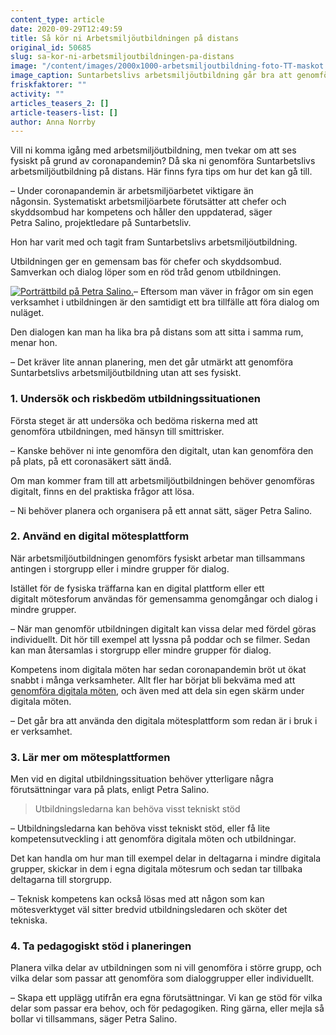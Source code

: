 ```yaml
---
content_type: article
date: 2020-09-29T12:49:59
title: Så kör ni Arbetsmiljöutbildningen på distans
original_id: 50685
slug: sa-kor-ni-arbetsmiljoutbildningen-pa-distans
image: "/content/images/2000x1000-arbetsmiljoutbildning-foto-TT-maskot.jpg"
image_caption: Suntarbetslivs arbetsmiljöutbildning går bra att genomföra på distans. Det är också ett sätt att stödja och hålla igång det systematiska arbetsmiljöarbetet under coronapandemin.
friskfaktorer: ""
activity: ""
articles_teasers_2: []
article-teasers-list: []
author: Anna Norrby
---
```


Vill ni komma igång med arbetsmiljöutbildning, men tvekar om att ses fysiskt på grund av coronapandemin? Då ska ni genomföra Suntarbetslivs arbetsmiljöutbildning på distans. Här finns fyra tips om hur det kan gå till.

– Under coronapandemin är arbetsmiljöarbetet viktigare än någonsin. Systematiskt arbetsmiljöarbete förutsätter att chefer och skyddsombud har kompetens och håller den uppdaterad, säger Petra Salino, projektledare på Suntarbetsliv.

Hon har varit med och tagit fram Suntarbetslivs arbetsmiljöutbildning.

Utbildningen ger en gemensam bas för chefer och skyddsombud. Samverkan och dialog löper som en röd tråd genom utbildningen.

[![Porträttbild på Petra Salino.](https://www.suntarbetsliv.se/wp-content/uploads/2020/09/200x220-petra-salino-foto-kristofer-samuelsson.jpg)](https://www.suntarbetsliv.se/wp-content/uploads/2020/09/200x220-petra-salino-foto-kristofer-samuelsson.jpg)– Eftersom man väver in frågor om sin egen verksamhet i utbildningen är den samtidigt ett bra tillfälle att föra dialog om nuläget.

Den dialogen kan man ha lika bra på distans som att sitta i samma rum, menar hon.

– Det kräver lite annan planering, men det går utmärkt att genomföra Suntarbetslivs arbetsmiljöutbildning utan att ses fysiskt.

### 1\. Undersök och riskbedöm utbildningssituationen  

Första steget är att undersöka och bedöma riskerna med att genomföra utbildningen, med hänsyn till smittrisker.

– Kanske behöver ni inte genomföra den digitalt, utan kan genomföra den på plats, på ett coronasäkert sätt ändå.

Om man kommer fram till att arbetsmiljöutbildningen behöver genomföras digitalt, finns en del praktiska frågor att lösa.

– Ni behöver planera och organisera på ett annat sätt, säger Petra Salino.

### 2\. Använd en digital mötesplattform   

När arbetsmiljöutbildningen genomförs fysiskt arbetar man tillsammans antingen i storgrupp eller i mindre grupper för dialog.

Istället för de fysiska träffarna kan en digital plattform eller ett digitalt mötesforum användas för gemensamma genomgångar och dialog i mindre grupper.

– När man genomför utbildningen digitalt kan vissa delar med fördel göras individuellt. Dit hör till exempel att lyssna på poddar och se filmer. Sedan kan man återsamlas i storgrupp eller mindre grupper för dialog.

Kompetens inom digitala möten har sedan coronapandemin bröt ut ökat snabbt i många verksamheter. Allt fler har börjat bli bekväma med att [genomföra digitala möten](https://www.suntarbetsliv.se/verktyg/arbetsmiljoarbete-i-tider-av-corona/jobba-pa-nya-satt/), och även med att dela sin egen skärm under digitala möten.

– Det går bra att använda den digitala mötesplattform som redan är i bruk i er verksamhet.

### 3\. Lär mer om mötesplattformen   

Men vid en digital utbildningssituation behöver ytterligare några förutsättningar vara på plats, enligt Petra Salino.

> Utbildningsledarna kan behöva visst tekniskt stöd

– Utbildningsledarna kan behöva visst tekniskt stöd, eller få lite kompetensutveckling i att genomföra digitala möten och utbildningar.

Det kan handla om hur man till exempel delar in deltagarna i mindre digitala grupper, skickar in dem i egna digitala mötesrum och sedan tar tillbaka deltagarna till storgrupp.

– Teknisk kompetens kan också lösas med att någon som kan mötesverktyget väl sitter bredvid utbildningsledaren och sköter det tekniska.

### 4\. Ta pedagogiskt stöd i planeringen   

Planera vilka delar av utbildningen som ni vill genomföra i större grupp, och vilka delar som passar att genomföra som dialoggrupper eller individuellt.

– Skapa ett upplägg utifrån era egna förutsättningar. Vi kan ge stöd för vilka delar som passar era behov, och för pedagogiken. Ring gärna, eller mejla så bollar vi tillsammans, säger Petra Salino.
